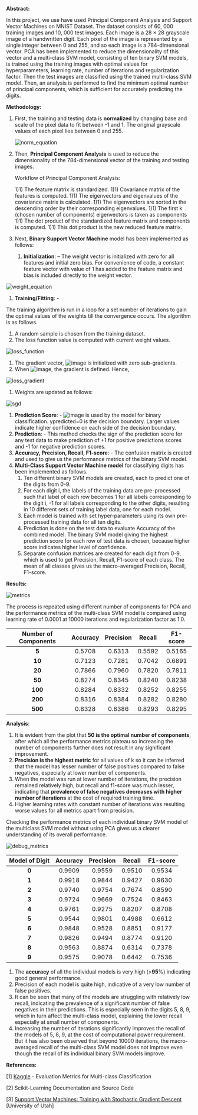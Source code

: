 **Abstract:**

In this project, we use have used Principal Component Analysis and Support Vector Machines on MNIST Dataset. The dataset consists of 60, 000 training images and 10, 000 test images. Each image is a 28 × 28 grayscale image of a handwritten digit. Each pixel of the image is represented by a single integer between 0 and 255, and so each image is a 784-dimensional vector. PCA has been implemented to reduce the dimensionality of this vector and a multi-class SVM model, consisting of ten binary SVM models, is trained using the training images with optimal values for hyperparameters, learning rate, number of iterations and regularization factor. Then the test images are classified using the trained multi-class SVM model. Then, an analysis is performed to find the minimum optimal number of principal components, which is sufficient for accurately predicting the digits.

**Methodology:**

1) First, the training and testing data is **normalized** by changing base and scale of the pixel data to fit between -1 and 1. The original grayscale values of each pixel lies between 0 and 255.
    
    ![norm_equation](https://user-images.githubusercontent.com/62309350/229274383-8902c2be-dbd1-4b22-a09b-cc671215f90c.png)
1) Then, **Principal Component Analysis** is used to reduce the dimensionality of the 784-dimensional vector of the training and testing images.
    
    Workflow of Principal Component Analysis:
    
    1)1) The feature matrix is standardized.
    1)1) Covariance matrix of the features is computed.
    1)1) The eigenvectors and eigenvalues of the covariance matrix is calculated.
    1)1) The eigenvectors are sorted in the descending order by their corresponding eigenvalues.
    1)1) The first k (chosen number of components) eigenvectors is taken as components
    1)1) The dot product of the standardized feature matrix and components is computed.
    1)1) This dot product is the new reduced feature matrix.

1) Next, **Binary Support Vector Machine** model has been implemented as follows:
   1. **Initialization**: – The weight vector is initialized with zero for all features and initial zero bias. For convenience of code, a constant feature vector with value of 1 has added to the feature matrix and bias is included directly to the weight vector.

![weight_equation](https://user-images.githubusercontent.com/62309350/229274437-e57e588a-71a3-4687-be30-f064b9376b1d.png)

1. **Training/Fitting**: -

The training algorithm is run in a loop for a set number of iterations to gain the optimal values of the weights till the convergence occurs. The algorithm is as follows.

1. A random sample is chosen from the training dataset.
1. The loss function value is computed with current weight values.

![loss_function](https://user-images.githubusercontent.com/62309350/229274493-b5505fd3-6509-4ba0-ad45-57ce1e81f776.png)

1. The gradient vector, ![image](https://user-images.githubusercontent.com/62309350/229274617-d3e1a329-f383-4129-b879-daf98fa71802.png) is initialized with zero sub-gradients.
1. When ![image](https://user-images.githubusercontent.com/62309350/229274641-09712f53-c52a-4c2a-b4d2-6f22571d6de7.png), the gradient is defined. Hence,

![loss_gradient](https://user-images.githubusercontent.com/62309350/229274523-493fb025-0874-47f9-bf8a-75d846e9be70.png)

1. Weights are updated as follows:

![sgd](https://user-images.githubusercontent.com/62309350/229274672-f670d958-ca04-4573-94f2-075ef7708472.png)

1. **Prediction Score**: - ![image](https://user-images.githubusercontent.com/62309350/229274702-a1f91f05-2f6d-4baf-a822-c4d1576ae8a5.png) is used by the model for binary classification.  ypredicted=0 is the decision boundary. Larger values indicate higher confidence on each side of the decision boundary.
1. **Prediction**: - This method checks the sign of the prediction score for any test data to make prediction of +1 for positive predictions scores and -1 for negative prediction scores.
1. **Accuracy, Precision, Recall, F1-score**: - The confusion matrix is created and used to give us the performance metrics of the binary SVM model.
4. **Multi-Class Support Vector Machine model** for classifying digits has been implemented as follows.
   1. Ten different binary SVM models are created, each to predict one of the digits from 0-9.
   1. For each digit i, the labels of the training data are pre-processed such that label of each row becomes 1 for all labels corresponding to the digit i, -1 for all labels corresponding to the other digits, resulting in 10 different sets of training label data, one for each model.
   1. Each model is trained with set hyper-parameters using its own pre-processed training data for all ten digits.
   1. Prediction is done on the test data to evaluate Accuracy of the combined model. The binary SVM model giving the highest prediction score for each row of test data is chosen, because higher score indicates higher level of confidence.
   1. Separate confusion matrices are created for each digit from 0-9, which is used to get Precision, Recall, F1-score of each class. The mean of all classes gives us the macro-averaged Precision, Recall, F1-score.


**Results:**

![metrics](https://user-images.githubusercontent.com/62309350/229274092-08f393a7-9e52-46dd-b24a-d7867874fe7d.png)

The process is repeated using different number of components for PCA and the performance metrics of the multi-class SVM model is compared using learning rate of 0.0001 at 10000 iterations and regularization factor as 1.0.

|**Number of Components**|**Accuracy**|**Precision**|**Recall**|**F1-score**|
| :-: | :-: | :-: | :-: | :-: |
|**5**|0\.5708|0\.6313|0\.5592|0\.5165|
|**10**|0\.7123|0\.7281|0\.7042|0\.6891|
|**20**|0\.7866|0\.7960|0\.7820|0\.7811|
|**50**|0\.8274|0\.8345|0\.8240|0\.8238|
|**100**|0\.8284|0\.8332|0\.8252|0\.8255|
|**200**|0\.8316|0\.8384|0\.8282|0\.8280|
|**500**|0\.8328|0\.8386|0\.8293|0\.8295|

**Analysis**:

1. It is evident from the plot that **50 is the optimal number of components**, after which all the performance metrics plateau so increasing the number of components further does not result in any significant improvement.
1. **Precision is the highest metric** for all values of k so it can be inferred that the model has lesser number of false positives compared to false negatives, especially at lower number of components.
1. When the model was run at lower number of iterations, the precision remained relatively high, but recall and f1-score was much lesser, indicating that **prevalence of false negatives decreases with higher number of iterations** at the cost of required training time.
1. Higher learning rates with constant number of iterations was resulting worse values for all metrics apart from precision.

Checking the performance metrics of each individual binary SVM model of the multiclass SVM model without using PCA gives us a clearer understanding of its overall performance.

![debug_metrics](https://user-images.githubusercontent.com/62309350/229274137-d945095e-ebd2-48d2-aa32-0f0a65e3c049.png)

|**Model of Digit**|**Accuracy**|**Precision**|**Recall**|**F1-score**|
| :-: | :-: | :-: | :-: | :-: |
|**0**|0\.9909|0\.9559|0\.9510|0\.9534|
|**1**|0\.9918|0\.9844|0\.9427|0\.9630|
|**2**|0\.9740|0\.9754|0\.7674|0\.8590|
|**3**|0\.9724|0\.9669|0\.7524|0\.8463|
|**4**|0\.9761|0\.9275|0\.8207|0\.8708|
|**5**|0\.9544|0\.9801|0\.4988|0\.6612|
|**6**|0\.9848|0\.9528|0\.8851|0\.9177|
|**7**|0\.9826|0\.9494|0\.8774|0\.9120|
|**8**|0\.9563|0\.8874|0\.6314|0\.7378|
|**9**|0\.9575|0\.9078|0\.6442|0\.7536|

1. The **accuracy** of all the individual models is very high (>**95**%) indicating good general performance.
1. Precision of each model is quite high, indicative of a very low number of false positives.
1. It can be seen that many of the models are struggling with relatively low recall, indicating the prevalence of a significant number of false negatives in their predictions. This is especially seen in the digits 5, 8, 9, which in turn affect the multi-class model, explaining the lower recall especially at small number of components.
1. Increasing the number of iterations significantly improves the recall of the models of 5, 8, 9, at the cost of computational power requirement. But it has also been observed that beyond 10000 iterations, the macro-averaged recall of the multi-class SVM model does not improve even though the recall of its individual binary SVM models improve.

**References:**

[1] [Kaggle](https://www.kaggle.com/code/nkitgupta/evaluation-metrics-for-multi-class-classification) - Evaluation Metrics for Multi-class Classification

[2] Scikit-Learning Documentation and Source Code

[3] [Support Vector Machines: Training with Stochastic Gradient Descent](https://users.cs.utah.edu/~zhe/pdf/lec-19-2-svm-sgd-upload.pdf) [University of Utah]
